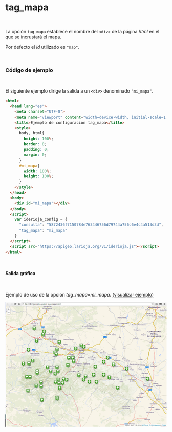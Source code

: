 # tag_mapa
<br />

La opción `tag_mapa` establece el nombre del `<div>` de la página *html* en el que se incrustará el mapa.

Por defecto el *id* utilizado es `"map"`.

<br />

### Código de ejemplo
<br />

El siguiente ejemplo dirige la salida a un `<div>` denominado `"mi_mapa"`.

```html
<html>
  <head lang="es">
    <meta charset="UTF-8">
    <meta name="viewport" content="width=device-width, initial-scale=1.0, maximum-scale=1.0, user-scalable=no" />
    <title>Ejemplo de configuración tag_mapa</title>
    <style>
      body, html{
        height: 100%;
        border: 0;
        padding: 0;
        margin: 0;
      }
      #mi_mapa{
        width: 100%;
        height: 100%;
      }
    </style>
  </head>
  <body>
    <div id="mi_mapa"></div>
  </body>
  <script>
    var iderioja_config = {
      "consulta": "5872436f7150784e763446756d79744a756c6e4c4a513d3d",
      "tag_mapa": "mi_mapa"
    }
  </script>
  <script src="https://apigeo.larioja.org/v1/iderioja.js"></script>
</html>
```

<br />

#### Salida gráfica
<br />

Ejemplo de uso de la opción *tag_mapa=mi_mapa*.  [(visualizar ejemplo)](https://iderioja.github.io/doc_api_iderioja/ejemplo_opcion_tag_mapa)

![Ejemplo de uso de la opción tag_mapa](/img/opciones_tag_mapa_salida_grafica.jpg "Ejemplo de uso de la opción tag_mapa")
